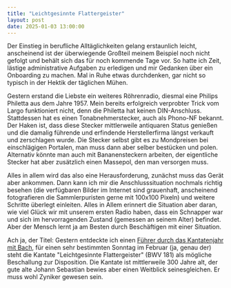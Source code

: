 ```yaml
---
title: "Leichtgesinnte Flattergeister"
layout: post
date: 2025-01-03 13:00:00
---
```


Der Einstieg in berufliche Alltäglichkeiten gelang erstaunlich leicht, anscheinend ist der überwiegende Großteil meinem Beispiel noch nicht gefolgt und behält sich das für noch kommende Tage vor. So hatte ich Zeit, lästige administrative Aufgaben zu erledigen und mir Gedanken über ein Onboarding zu machen. Mal in Ruhe etwas durchdenken, gar nicht so typisch in der Hektik der täglichen Mühen.

Gestern erstand die Liebste ein weiteres Röhrenradio, diesmal eine Philips Philetta aus dem Jahre 1957. Mein bereits erfolgreich verprobter Trick vom Largo funktioniert nicht, denn die Philetta hat keinen DIN-Anschluss. Stattdessen hat es einen Tonabnehmerstecker, auch als Phono-NF bekannt. Der Haken ist, dass diese Stecker mittlerweile antiquaren Status genießen und die damalig führende und erfindende Herstellerfirma längst verkauft und zerschlagen wurde. Die Stecker selbst gibt es zu Mondpreisen bei einschlägigen Portalen, man muss dann aber selber bestücken und polen. Alternativ könnte man auch mit Bananensteckern arbeiten, der eigentliche Stecker hat aber zusätzlich einen Massepol, den man versorgen muss.

Alles in allem wird das also eine Herausforderung, zunächst muss das Gerät aber ankommen. Dann kann ich mir die Anschlusssituation nochmals richtig besehen (die verfügbaren Bilder im Internet sind grauenhaft, anscheinend fotografieren die Sammlerpuristen gerne mit 100x100 Pixeln) und weitere Schritte überlegt einleiten. Alles in Allem erinnert die Situation aber daran, wie viel Glück wir mit unserem ersten Radio haben, dass ein Schnapper war und sich im hervorragenden Zustand (gemessen an seinem Alter) befindet. Aber der Mensch lernt ja am Besten durch Beschäftigen mit einer Situation.

Ach ja, der Titel: Gestern entdeckte ich einen [Führer durch das Kantatenjahr mit Bach](http://www.mit-bach-durchs-jahr.de/content/kirchenjahr-2024_25/), für einen sehr bestimmten Sonntag im Februar (ja, genau der) steht die Kantate "Leichtgesinnte Flattergeister" (BWV 181) als mögliche Beschallung zur Disposition. Die Kantate ist mittlerweile 300 Jahre alt, der gute alte Johann Sebastian bewies aber einen Weitblick seinesgleichen. Er muss wohl Zyniker gewesen sein.